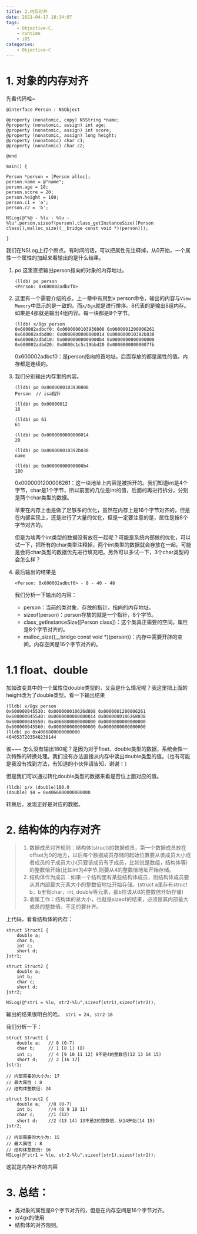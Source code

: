 ```yaml
---
title: 2.内存对齐
date: 2021-04-17 18:34:07
tags:
    - Objective-C,
    - runtime
    - iOS
categories:
    - Objective-C
---
```


# 1. 对象的内存对齐

先看代码哈~

```
@interface Person : NSObject

@property (nonatomic, copy) NSString *name;
@property (nonatomic, assign) int age;
@property (nonatomic, assign) int score;
@property (nonatomic, assign) long height;
@property (nonatomic) char c1;
@property (nonatomic) char c2;

@end

main() {

Person *person = [Person alloc];
person.name = @"name";
person.age = 18;
person.score = 20;
person.height = 180;
person.c1 = 'a';
person.c2 = 'b';

NSLog(@"%@ - %lu - %lu - %lu",person,sizeof(person),class_getInstanceSize([Person class]),malloc_size((__bridge const void *)(person)));
        
}
```

我们在NSLog上打个断点。有时间的话，可以把属性先注释掉，从0开始，一个属性一个属性的加起来看输出的是什么结果。

1. po 这里直接输出person指向的对象的内存地址。

    ```
    (lldb) po person
    <Person: 0x600002adbcf0>
    ```

2. 这里有一个需要介绍的点，上一章中有用到x person命令，输出的内容与`View Memory`中显示的是一致的。而`x/8gx`就是进行排序。8代表的是输出8组内存。如果是4那就是输出4组内容。每一块都是8个字节。

    ```
    (lldb) x/8gx person
    0x600002adbcf0: 0x0000000103930808 0x0000001200006261
    0x600002adbd00: 0x0000000000000014 0x000000010392b038
    0x600002adbd10: 0x00000000000000b4 0x0000000000000000
    0x600002adbd20: 0x0000c1c5c19bbd20 0x00000000000007fb
    ```
    0x600002adbcf0：是person指向的首地址。后面存放的都是属性的值。内存都是连续的。
    
3. 我们分别输出内存里的内容。
    ```
    (lldb) po 0x0000000103930808
    Person  // isa指针
    
    (lldb) po 0x00000012
    18
    
    (lldb) po 61
    61
    
    (lldb) po 0x0000000000000014
    20
    
    (lldb) po 0x000000010392b038
    name
    
    (lldb) po 0x00000000000000b4
    180
    ```
    
    0x0000001200006261：这一块地址上内容是被拆开的。我们知道int是4个字节，char是1个字节，所以前面的几位是int的值，后面的再进行拆分，分别是两个char类型的数据。
    
    苹果在内存上也是做了足够多的优化，虽然在内存上是16个字节对齐的，但是在内部实现上，还是进行了大量的优化，但是一定要注意的是，属性是按8个字节对齐的。
    
    但是为啥两个int类型的数据没有放在一起呢？可能是系统内部做的优化，可以试一下，把所有的char类型注释掉，两个int类型的数据就会存放在一起。可能是会将char类型的数据优先进行填充吧。另外可以多试一下，3个char类型的会怎么样？
    
4. 最后输出的结果是
    ```
    <Person: 0x600002adbcf0> - 8 - 40 - 48
    ```
    我们分析一下输出的内容：
    
    * person：当前的类对象，存放的指针，指向的内存地址。
    * sizeof(person)：person存放的就是一个指针，8个字节。
    * class_getInstanceSize([Person class])：这个类真正需要的空间。属性是8个字节对齐的。
    * malloc_size((__bridge const void *)(person))：内存中需要开辟的空间。内存空间是16个字节对齐的。

# 1.1 float、double
加如改变其中的一个属性位double类型的，又会是什么情况呢？我这里把上面的height改为了double类型。看一下输出结果

```
(lldb) x/8gx person
0x600000045530: 0x000000010626d808 0x0000001200006261
0x600000045540: 0x0000000000000014 0x0000000106268038
0x600000045550: 0x4066800000000000 0x0000000000000000
0x600000045560: 0x0000000000000000 0x0000000000000000
(lldb) po 0x4066800000000000
4640537203540230144
```

诶~~~ 怎么没有输出180呢？是因为对于float、double类型的数据，系统会做一次特殊的转换处理。我们没有办法直接从内存中读出double类型的值。（也有可能是我没有找到方法，有知道的小伙伴请告知，谢谢！）

但是我们可以通过转化double类型的数据来看是否位上面对应的值。

```
(lldb) p/x (double)180.0
(double) $4 = 0x4066800000000000
```
转换后，发现正好是对应的数据。


# 2. 结构体的内存对齐

>1. 数据成员对⻬规则：结构体(struct)的数据成员，第一个数据成员放在offset为0的地方，以后每个数据成员存储的起始位置要从该成员大小或者成员的子成员大小(只要该成员有子成员，比如说是数组，结构体等)的整数倍开始(比如int为4字节,则要从4的整数倍地址开始存储。>2. 结构体作为成员：如果一个结构里有某些结构体成员，则结构体成员要从其内部最大元素大小的整数倍地址开始存储。(struct a里存有struct b，b里有char，int, double等元素，那b应该从8的整数倍开始存储)>3. 收尾工作：结构体的总大小，也就是sizeof的结果，必须是其内部最大成员的整数倍。不足的要补⻬。

上代码，看看结构体的内存：
```
struct Struct1 {
    double a;   
    char b;     
    int c;      
    short d;    
}str1;

struct Struct2 {
    double a; 
    int b;    
    char c;   
    short d;  
}str2;

NSLog(@"str1 = %lu, str2-%lu",sizeof(str1),sizeof(str2));
```

输出的结果很明白的哈。` str1 = 24, str2-16`

我们分析一下：

```
struct Struct1 {
    double a;   // 8 (0-7)
    char b;     // 1 [8 1] (8)
    int c;      // 4 [9 10 11 12] 9不是4的整数倍(12 13 14 15)
    short d;    // 2 [16 17]
}str1;

// 内部需要的大小为: 17
// 最大属性 : 8
// 结构体整数倍: 24

struct Struct2 {
    double a;   //8 (0-7)
    int b;      //4 (8 9 10 11)
    char c;     //1 (12)
    short d;    //2 (13 14) 13不是2的整数倍，从14开始(14 15)
}str2;

// 内部需要的大小为: 15
// 最大属性 : 8
// 结构体整数倍: 16
NSLog(@"str1 = %lu, str2-%lu",sizeof(str1),sizeof(str2));
```

这就是内存补齐的内容

# 3. 总结：
* 类对象的属性是8个字节对齐的，但是在内存空间是16个字节对齐。
* x/4gx的使用
* 结构体的对齐规则。
    
    
    





